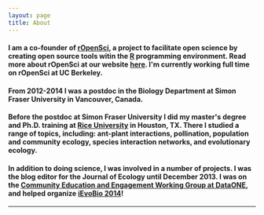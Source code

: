 ```yaml
---
layout: page
title: About
---
```


#### I am a co-founder of <a href="http://ropensci.org/" target="_blank">rOpenSci</a>, a project to facilitate open science by creating open source tools witin the <a href="http://cran.r-project.org/" target="_blank">R</a> programming environment. Read more about rOpenSci at our website <a href="http://ropensci.org/" target="_blank">here</a>.  I'm currently working full time on rOpenSci at UC Berkeley.

#### From 2012-2014 I was a postdoc in the Biology Department at Simon Fraser University in Vancouver, Canada.

#### Before the postdoc at Simon Fraser University I did my master's degree and Ph.D. training at <a href="http://eeb.rice.edu/" target="_blank">Rice University</a> in Houston, TX.  There I studied a range of topics, including: ant-plant interactions, pollination, population and community ecology, species interaction networks, and evolutionary ecology.</p>

#### In addition to doing science, I was involved in a number of projects. I was the blog editor for the Journal of Ecology until December 2013. I was on the <a href="http://www.dataone.org/working_groups/community-education-and-engagement" target="_blank">Community Education and Engagement Working Group at DataONE</a>, and helped organize <a href="http://ievobio.org/">iEvoBio 2014</a>!

<hr>
<div class="span6">
	<a property="account" alt="twitter" href="https://twitter.com/sckottie" target="_blank"><i class="fa fa-twitter fa-4x" rel="tooltip" data-placement="bottom"title="follow me on Twitter"></i></a>
	<a property="account" alt="twitter" href="http://github.com/sckott" target="_blank"><i class="fa fa-github fa-4x" rel="tooltip" data-placement="bottom"title="follow me on Github"></i></a>
	<a property="account" alt="twitter" href="mailto:scott@ropensci.org" target="_blank"><i class="fa fa-envelope fa-4x" rel="tooltip" data-placement="bottom"title="email me"></i></a>
	<a property="account" alt="twitter" href="http://www.linkedin.com/profile/view?id=198453270" target="_blank"><i class="fa fa-linkedin-square fa-4x" rel="tooltip" data-placement="bottom"title="me on LinkedIn"></i></a>
</div>
